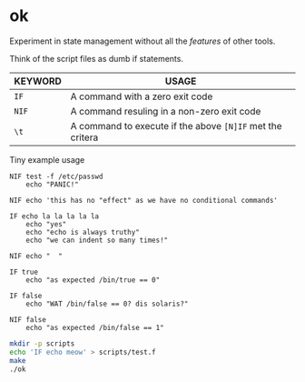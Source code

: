 # ok

Experiment in state management without all the *features* of other tools.

Think of the script files as dumb if statements.


| KEYWORD | USAGE   |
|---------|---------|
| `IF`    | A command with a zero exit code |
| `NIF`   | A command resuling in a non-zero exit code |
| `\t`    | A command to execute if the above `[N]IF` met the critera |


Tiny example usage

```text
NIF test -f /etc/passwd
	echo "PANIC!"

NIF echo 'this has no "effect" as we have no conditional commands'

IF echo la la la la la
	echo "yes"
	echo "echo is always truthy"
	echo "we can indent so many times!"

NIF echo "	"

IF true
	echo "as expected /bin/true == 0"

IF false
	echo "WAT /bin/false == 0? dis solaris?"

NIF false
	echo "as expected /bin/false == 1"

```

```bash
mkdir -p scripts
echo 'IF echo meow' > scripts/test.f
make
./ok
```
